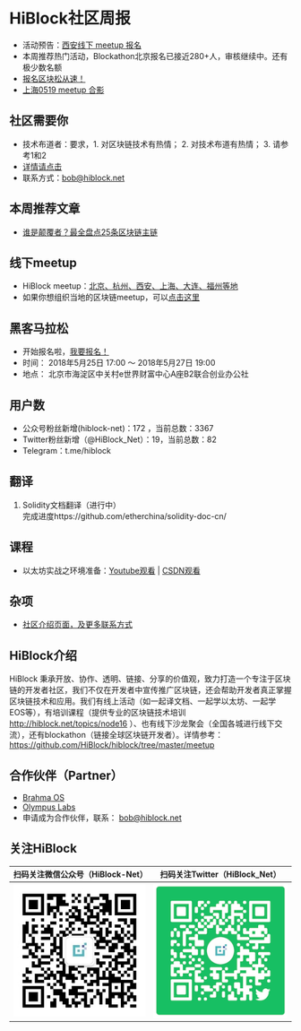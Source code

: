 # HiBlock社区周报

- 活动预告：[西安线下 meetup 报名](http://www.huodongxing.com/event/6440193405000)
- 本周推荐热门活动，Blockathon北京报名已接近280+人，审核继续中。还有极少数名额
- [报名区块松从速！](http://www.huodongxing.com/event/8437298651700)
- [上海0519 meetup 合影](https://github.com/HiBlock/hiblock/tree/master/meetup)  

## 社区需要你  
- 技术布道者：要求，1. 对区块链技术有热情； 2. 对技术布道有热情； 3. 请参考1和2  
- [详情请点击](https://github.com/HiBlock/blockchain-learning)
- 联系方式：bob@hiblock.net  

## 本周推荐文章
- [谁是颠覆者？最全盘点25条区块链主链](https://mp.weixin.qq.com/s/240BZfcmjivi-ZwpS1wQLQ)

## 线下meetup
- HiBlock meetup：[北京、杭州、西安、上海、大连、福州等地](https://github.com/HiBlock/hiblock/tree/master/meetup)    
- 如果你想组织当地的区块链meetup，可以[点击这里](https://github.com/HiBlock/hiblock/blob/master/hiblock-china.md)  

## 黑客马拉松
- 开始报名啦，[我要报名！](http://www.huodongxing.com/event/8437298651700)
- 时间： 2018年5月25日 17:00 ～ 2018年5月27日 19:00
- 地点： 北京市海淀区中关村e世界财富中心A座B2联合创业办公社

## 用户数  
- 公众号粉丝新增(hiblock-net)：172 ，当前总数：3367
- Twitter粉丝新增（@HiBlock_Net）：19，当前总数：82
- Telegram：t.me/hiblock

## 翻译  
1. Solidity文档翻译（进行中）  
	完成进度https://github.com/etherchina/solidity-doc-cn/     

## 课程
- 以太坊实战之环境准备：[Youtube观看](https://www.youtube.com/playlist?list=PLnP6dU8KobC-QzHcbHFWIBmHwoxPqKq9p) | [CSDN观看](https://edu.csdn.net/course/detail/8078)

## 杂项
- [社区介绍页面，及更多联系方式](https://hiblock.net/wiki/about)  

## HiBlock介绍
HiBlock 秉承开放、协作、透明、链接、分享的价值观，致力打造一个专注于区块链的开发者社区，我们不仅在开发者中宣传推广区块链，还会帮助开发者真正掌握区块链技术和应用。我们有线上活动（如一起译文档、一起学以太坊、一起学EOS等），有培训课程（提供专业的区块链技术培训 http://hiblock.net/topics/node16 ）、也有线下沙龙聚会（全国各城进行线下交流），还有blockathon（链接全球区块链开发者）。详情参考：https://github.com/HiBlock/hiblock/tree/master/meetup 

## 合作伙伴（Partner）
- [Brahma OS](https://www.brahmaos.io/)  
- [Olympus Labs](https://olympuslabs.io/)  
- 申请成为合作伙伴，联系： bob@hiblock.net

## 关注HiBlock

扫码关注微信公众号（HiBlock-Net）    |  扫码关注Twitter（HiBlock_Net）  
-------------------------       |----------------
![](../images/HiBlock-wechat-account.jpeg)  |  ![](../images/twitter-qr-code.png)